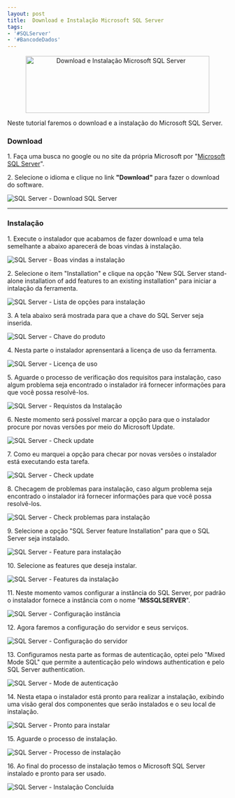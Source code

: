 ```yaml
---
layout: post
title:  Download e Instalação Microsoft SQL Server
tags:
- '#SQLServer'
- '#BancodeDados'
---
```


<div style="text-align:center">
<p><img src="https://raw.githubusercontent.com/mateusbtlopes/mateusbtlopes.github.io/master/_posts/img/SQLServerInstalacao17.png" alt="Download e Instalação Microsoft SQL Server" height="130" width="420"/></p>
</div>

<p>Neste tutorial faremos o download e a instalação do Microsoft SQL Server.</p>

<h3 id="heading3">Download</h3>

<p>1. Faça uma busca no google ou no site da própria Microsoft por "<a href="https://www.microsoft.com/en-US/download/details.aspx?id=42299"  target="_blank">Microsoft SQL Server</a>".</p>

<p>2. Selecione o idioma e clique no link <strong>"Download"</strong> para fazer o download do software. </p>

<p><img src="https://raw.githubusercontent.com/mateusbtlopes/mateusbtlopes.github.io/master/_posts/img/SQLServerInstalacao0.png" alt="SQL Server - Download SQL Server" /></p>

<hr/>

<h3 id="heading3">Instalação</h3>

<p>1. Execute o instalador que acabamos de fazer download e uma tela semelhante a abaixo aparecerá de boas vindas à instalação.</p>

<p><img src="https://raw.githubusercontent.com/mateusbtlopes/mateusbtlopes.github.io/master/_posts/img/SQLServerInstalacao1.png" alt="SQL Server - Boas vindas a instalação" /></p>

<p>2. Selecione o item "Installation" e clique na opção "New SQL Server stand-alone installation of add features to an existing installation" para iniciar a intalação da ferramenta.</p>

<p><img src="https://raw.githubusercontent.com/mateusbtlopes/mateusbtlopes.github.io/master/_posts/img/SQLServerInstalacao2.png" alt="SQL Server - Lista de opções para instalação" /></p>

<p>3. A tela abaixo será mostrada para que a chave do SQL Server seja inserida.</p>

<p><img src="https://raw.githubusercontent.com/mateusbtlopes/mateusbtlopes.github.io/master/_posts/img/SQLServerInstalacao3.png" alt="SQL Server - Chave do produto" /></p>

<p>4. Nesta parte o instalador aprensentará a licença de uso da ferramenta.</p>

<p><img src="https://raw.githubusercontent.com/mateusbtlopes/mateusbtlopes.github.io/master/_posts/img/SQLServerInstalacao4.png" alt="SQL Server - Licença de uso" /></p>

<p>5. Aguarde o processo de verificação dos requisitos para instalação, caso algum problema seja encontrado o instalador irá fornecer informações para que você possa resolvê-los.</p>

<p><img src="https://raw.githubusercontent.com/mateusbtlopes/mateusbtlopes.github.io/master/_posts/img/SQLServerInstalacao5.png" alt="SQL Server - Requistos da Instalação" /></p>

<p>6. Neste momento será possível marcar a opção para que o instalador procure por novas versões por meio do Microsoft Update.</p>

<p><img src="https://raw.githubusercontent.com/mateusbtlopes/mateusbtlopes.github.io/master/_posts/img/SQLServerInstalacao6.png" alt="SQL Server - Check update" /></p>

<p>7. Como eu marquei a opção para checar por novas versões o instalador está executando esta tarefa.</p>

<p><img src="https://raw.githubusercontent.com/mateusbtlopes/mateusbtlopes.github.io/master/_posts/img/SQLServerInstalacao7.png" alt="SQL Server - Check update" /></p>

<p>8. Checagem de problemas para instalação, caso algum problema seja encontrado o instalador irá fornecer informações para que você possa resolvê-los.</p>

<p><img src="https://raw.githubusercontent.com/mateusbtlopes/mateusbtlopes.github.io/master/_posts/img/SQLServerInstalacao8.png" alt="SQL Server - Check problemas para instalação" /></p>

<p>9. Selecione a opção "SQL Server feature Installation" para que o SQL Server seja instalado.</p>

<p><img src="https://raw.githubusercontent.com/mateusbtlopes/mateusbtlopes.github.io/master/_posts/img/SQLServerInstalacao9.png" alt="SQL Server - Feature para instalação" /></p>

<p>10. Selecione as features que deseja instalar.</p>

<p><img src="https://raw.githubusercontent.com/mateusbtlopes/mateusbtlopes.github.io/master/_posts/img/SQLServerInstalacao10.png" alt="SQL Server - Features da instalação" /></p>

<p>11. Neste momento vamos configurar a instância do SQL Server, por padrão o instalador fornece a instância com o nome "<strong>MSSQLSERVER</strong>".</p>

<p><img src="https://raw.githubusercontent.com/mateusbtlopes/mateusbtlopes.github.io/master/_posts/img/SQLServerInstalacao11.png" alt="SQL Server - Configuração instância" /></p>

<p>12. Agora faremos a configuração do servidor e seus serviços.</p>

<p><img src="https://raw.githubusercontent.com/mateusbtlopes/mateusbtlopes.github.io/master/_posts/img/SQLServerInstalacao12.png" alt="SQL Server - Configuração do servidor" /></p>

<p>13. Configuramos nesta parte as formas de autenticação, optei pelo "Mixed Mode SQL" que permite a autenticação pelo windows authentication e pelo SQL Server authentication.</p>

<p><img src="https://raw.githubusercontent.com/mateusbtlopes/mateusbtlopes.github.io/master/_posts/img/SQLServerInstalacao13.png" alt="SQL Server - Mode de autenticação" /></p>

<p>14. Nesta etapa o instalador está pronto para realizar a instalação, exibindo uma visão geral dos componentes que serão instalados e o seu local de instalação.</p>

<p><img src="https://raw.githubusercontent.com/mateusbtlopes/mateusbtlopes.github.io/master/_posts/img/SQLServerInstalacao14.png" alt="SQL Server - Pronto para instalar" /></p>

<p>15. Aguarde o processo de instalação.</p>

<p><img src="https://raw.githubusercontent.com/mateusbtlopes/mateusbtlopes.github.io/master/_posts/img/SQLServerInstalacao15.png" alt="SQL Server - Processo de instalação" /></p>

<p>16. Ao final do processo de instalação temos o Microsoft SQL Server instalado e pronto para ser usado.</p>

<p><img src="https://raw.githubusercontent.com/mateusbtlopes/mateusbtlopes.github.io/master/_posts/img/SQLServerInstalacao15.png" alt="SQL Server - Instalação Concluída" /></p>
